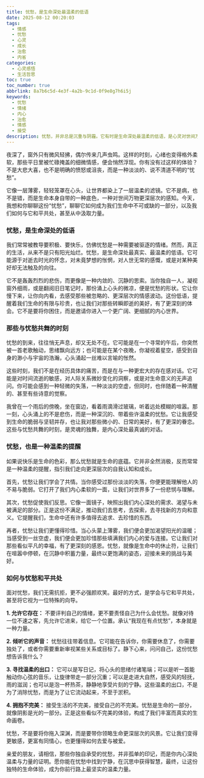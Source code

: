 ```yaml
---
title: 忧愁，是生命深处最温柔的低语
date: 2025-08-12 00:20:03
tags:
  - 情感
  - 忧愁
  - 心灵
  - 成长
  - 治愈
  - 内省
categories:
  - 心灵感悟
  - 生活哲思
toc: true
toc_number: true
abbrlink: 8a7b6c5d-4e3f-4a2b-9c1d-0f9e8g7h6i5j
keywords:
  - 忧愁
  - 情绪
  - 内心
  - 治愈
  - 情感
  - 接受
description: 忧愁，并非总是沉重与阴霾。它有时是生命深处最温柔的低语，是心灵对世间万物的细腻感知。这篇文章将带你走进忧愁的内在世界，理解它，接纳它，并从中汲取力量，让这份看似消极的情绪，成为滋养我们灵魂的独特养分。
---
```


夜深了，窗外只有微风轻拂，偶尔传来几声虫鸣。这样的时刻，心绪也变得格外柔软，那些平日里被忙碌掩盖的细微情感，便会悄然浮现。你有没有过这样的体验？不是大悲大喜，也不是明确的愤怒或沮丧，而是一种淡淡的、说不清道不明的“忧愁”。

它像一层薄雾，轻轻笼罩在心头，让世界都染上了一层温柔的滤镜。它不是病，也不是错，而是生命本身自带的一种底色，一种对世间万物更深层次的感知。今天，我想和你聊聊这份“忧愁”，聊聊它如何成为我们生命中不可或缺的一部分，以及我们如何与它和平共处，甚至从中汲取力量。

### 忧愁，是生命深处的低语

我们常常被教导要积极、要快乐，仿佛忧愁是一种需要被驱逐的情绪。然而，真正的生活，从来不是只有阳光灿烂。忧愁，是生命深处最真实、最温柔的低语。它可能源于对逝去时光的怀念，对未竟梦想的怅惘，对人世无常的感慨，或是对某种美好却无法触及的向往。

它不是轰轰烈烈的悲伤，而更像是一种内敛的、沉静的思索。当你独自一人，凝视窗外细雨，或是翻阅旧日笔记时，那份涌上心头的微凉，便是忧愁的形状。它让你慢下来，让你向内看，去感受那些被忽略的、更深层次的情感波动。这份低语，提醒着我们生命的有限与珍贵，也让我们对那些转瞬即逝的美好，有了更深刻的体会。它不是要将你困住，而是邀请你进入一个更广阔、更细腻的内心世界。

### 那些与忧愁共舞的时刻

忧愁的到来，往往悄无声息，却又无处不在。它可能是在一个寻常的午后，你突然被一首老歌触动，思绪飘向远方；也可能是在某个夜晚，你凝视着星空，感受到自身的渺小与宇宙的浩瀚，心头涌起一丝难以言喻的怅然。

这些时刻，我们不是在经历具体的痛苦，而是在与一种更宏大的存在感对话。它可能是对时间流逝的敏感，对人际关系微妙变化的洞察，或是对生命意义的无声追问。你可能会感到一种轻微的失落，一种淡淡的空虚，但同时，也伴随着一种清醒的、甚至有些诗意的觉察。

我曾在一个雨后的傍晚，坐在窗边，看着雨滴滑过玻璃，听着远处模糊的喧嚣。那一刻，心头涌上的不是悲伤，而是一种深沉的、带着些许温柔的忧愁。它让我感受到生命的脆弱与坚韧并存，也让我对那些微小的、日常的美好，有了更深的眷恋。这些与忧愁共舞的时刻，是灵魂的独舞，是内心深处最真诚的对话。

### 忧愁，也是一种温柔的提醒

如果说快乐是生命的色彩，那么忧愁就是生命的底蕴。它并非全然消极，反而常常是一种温柔的提醒，指引我们走向更深层次的自我认知和成长。

首先，忧愁让我们学会了共情。当你感受过那份淡淡的失落，你便更能理解他人的不易与脆弱。它打开了我们内心柔软的一面，让我们对世界多了一份悲悯与理解。

其次，忧愁促使我们反思。它像一面镜子，映照出我们内心深处的需求、渴望与未被满足的部分。正是这份不满足，推动我们去思考，去探索，去寻找新的方向和意义。它提醒我们，生命中还有许多值得去追求、去珍惜的东西。

再者，忧愁让我们更懂得珍惜。当心头蒙上薄雾，我们便会更加渴望阳光的温暖；当感受到一丝空虚，我们便会更加珍惜那些填满我们内心的爱与连接。它让我们对那些看似平凡的幸福，有了更深刻的感恩。忧愁，就像是生命中的休止符，让我们在喧嚣中停顿，在沉静中积蓄力量，最终以更饱满的姿态，迎接未来的挑战与美好。

### 如何与忧愁和平共处

面对忧愁，我们无需抗拒，更不必强颜欢笑。最好的方式，是学会与它和平共处，甚至将它视为一位特殊的向导。

**1. 允许它存在：** 不要评判自己的情绪，更不要责怪自己为什么会忧愁。就像对待一位不速之客，先允许它进来，给它一个位置。承认“我现在有点忧愁”，本身就是一种力量。

**2. 倾听它的声音：** 忧愁往往带着信息。它可能在告诉你，你需要休息了，你需要独处了，或者你需要重新审视某些关系或目标了。静下心来，问问自己，这份忧愁想告诉我什么？

**3. 寻找温柔的出口：** 它可以是写日记，将心头的思绪付诸笔端；可以是听一首能触动你心弦的音乐，让旋律带走一部分沉重；可以是走进大自然，感受风的轻抚，雨的滋润；也可以是泡一杯热茶，静静地享受片刻的宁静。这些温柔的出口，不是为了消除忧愁，而是为了让它流动起来，不至于淤积。

**4. 拥抱不完美：** 接受生活的不完美，接受自己的不完美。忧愁是生命的一部分，就像阴影是光的一部分。正是这些看似不完美的体验，构成了我们丰富而真实的生命画卷。

忧愁，不是要将你拖入深渊，而是要带你领略生命更深层次的风景。它让我们变得更敏感，更富有同情心，也更懂得如何去爱与被爱。

亲爱的朋友，请相信，那些你独自承受的忧愁，并非孤单的印记，而是你内心深处温柔与力量的证明。愿你能在忧愁中找到宁静，在沉思中获得智慧，最终，让这份独特的生命体验，成为你前行路上最坚实的温柔力量。